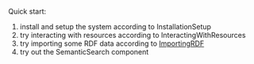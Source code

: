 Quick start:
  1. install and setup the system according to InstallationSetup
  1. try interacting with resources according to InteractingWithResources
  1. try importing some RDF data according to [ImportingRDF](ImportingRDF.md)
  1. try out the SemanticSearch component